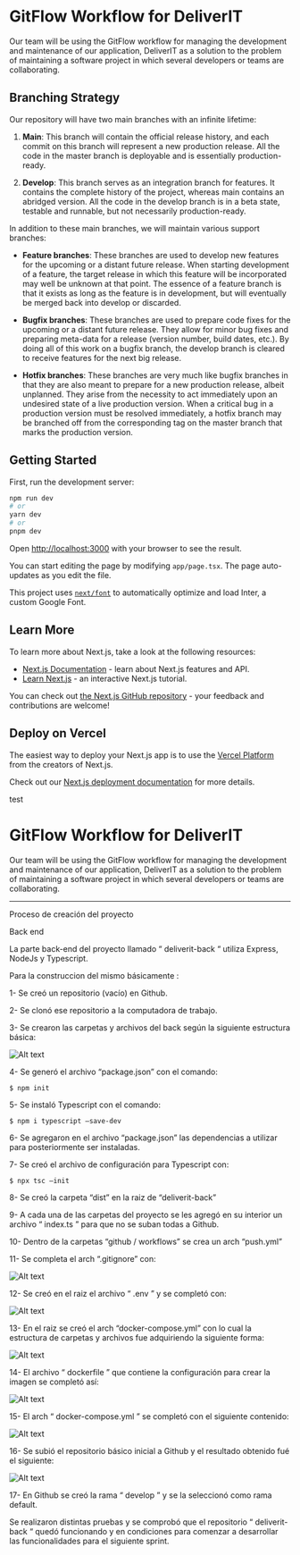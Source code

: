 # GitFlow Workflow for DeliverIT

Our team will be using the GitFlow workflow for managing the development and maintenance of our application, DeliverIT as a solution to the problem of maintaining a software project in which several developers or teams are collaborating.

## Branching Strategy

Our repository will have two main branches with an infinite lifetime:

1. **Main**: This branch will contain the official release history, and each commit on this branch will represent a new production release. All the code in the master branch is deployable and is essentially production-ready.

2. **Develop**: This branch serves as an integration branch for features. It contains the complete history of the project, whereas main contains an abridged version. All the code in the develop branch is in a beta state, testable and runnable, but not necessarily production-ready.

In addition to these main branches, we will maintain various support branches:

- **Feature branches**: These branches are used to develop new features for the upcoming or a distant future release. When starting development of a feature, the target release in which this feature will be incorporated may well be unknown at that point. The essence of a feature branch is that it exists as long as the feature is in development, but will eventually be merged back into develop or discarded.

- **Bugfix branches**: These branches are used to prepare code fixes for the upcoming or a distant future release. They allow for minor bug fixes and preparing meta-data for a release (version number, build dates, etc.). By doing all of this work on a bugfix branch, the develop branch is cleared to receive features for the next big release.

- **Hotfix branches**: These branches are very much like bugfix branches in that they are also meant to prepare for a new production release, albeit unplanned. They arise from the necessity to act immediately upon an undesired state of a live production version. When a critical bug in a production version must be resolved immediately, a hotfix branch may be branched off from the corresponding tag on the master branch that marks the production version.

## Getting Started

First, run the development server:

```bash
npm run dev
# or
yarn dev
# or
pnpm dev
```

Open [http://localhost:3000](http://localhost:3000) with your browser to see the result.

You can start editing the page by modifying `app/page.tsx`. The page auto-updates as you edit the file.

This project uses [`next/font`](https://nextjs.org/docs/basic-features/font-optimization) to automatically optimize and load Inter, a custom Google Font.

## Learn More

To learn more about Next.js, take a look at the following resources:

- [Next.js Documentation](https://nextjs.org/docs) - learn about Next.js features and API.
- [Learn Next.js](https://nextjs.org/learn) - an interactive Next.js tutorial.

You can check out [the Next.js GitHub repository](https://github.com/vercel/next.js/) - your feedback and contributions are welcome!

## Deploy on Vercel

The easiest way to deploy your Next.js app is to use the [Vercel Platform](https://vercel.com/new?utm_medium=default-template&filter=next.js&utm_source=create-next-app&utm_campaign=create-next-app-readme) from the creators of Next.js.

Check out our [Next.js deployment documentation](https://nextjs.org/docs/deployment) for more details.

test

# GitFlow Workflow for DeliverIT

Our team will be using the GitFlow workflow for managing the development and maintenance of our application, DeliverIT as a solution to the problem of maintaining a software project in which several developers or teams are collaborating.

----------------------------------------------------------------------------------


Proceso de creación del proyecto

Back end

La parte back-end del proyecto llamado “ deliverit-back “ utiliza Express, NodeJs y Typescript. 

Para la construccion del mismo básicamente :

1- Se creó un repositorio (vacío) en Github.

2- Se clonó ese repositorio a la computadora de trabajo.

3- Se crearon las carpetas y archivos del back según la siguiente estructura básica:




![Alt text](image-5.png)

4- Se generó el archivo “package.json” con el comando:

	$ npm init

5- Se instaló Typescript con el comando:

	$ npm i typescript –save-dev


6- Se agregaron en el archivo “package.json” las dependencias a utilizar para posteriormente ser instaladas.

7- Se creó el archivo de configuración para Typescript con:

	$ npx tsc –init


8- Se creó la carpeta “dist” en la raiz de  “deliverit-back”

9- A cada una de las carpetas del proyecto se les agregó en su interior un archivo “ index.ts ” para que no se suban 
   todas a Github.

10- Dentro de la carpetas “github / workflows” se crea un arch “push.yml”

11- Se completa el arch “.gitignore” con:

![Alt text](image-6.png)


12- Se creó en el raiz el archivo “ .env ” y se completó con:

![Alt text](image-7.png)


13- En el raiz se creó el arch  “docker-compose.yml” con lo cual la estructura de carpetas y archivos fue adquiriendo 
    la siguiente forma:

![Alt text](image-8.png)


14- El archivo “ dockerfile ” que contiene la configuración para crear la imagen se completó así:

![Alt text](image-15.png)


15- El arch “ docker-compose.yml ” se completó con el siguiente contenido:

![Alt text](image-10.png)


16- Se subió el repositorio básico inicial a Github y el resultado obtenido fué el siguiente:

![Alt text](image-11.png)


17- En Github se creó la rama “ develop ” y se la seleccionó como rama default.


Se realizaron distintas pruebas y se comprobó que el repositorio “ deliverit-back “ quedó funcionando y en condiciones para comenzar a desarrollar las funcionalidades para el siguiente sprint.


